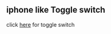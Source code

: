 ## iphone like Toggle switch 
click [here]( https://t-divya.github.io/toggle-switch/) for toggle switch


